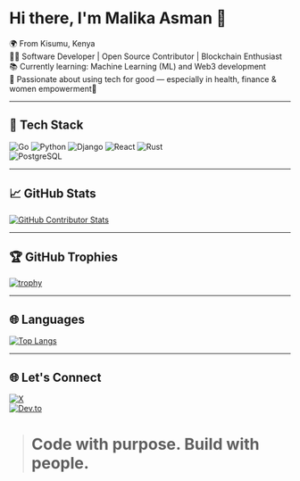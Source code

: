 # Hi there, I'm Malika Asman 👋

🌍 From Kisumu, Kenya  
👩‍💻 Software Developer | Open Source Contributor | Blockchain Enthusiast  
📚 Currently learning: Machine Learning (ML) and Web3 development  
🎯 Passionate about using tech for good — especially in health, finance & women empowerment🌱 

---

## 🔧 Tech Stack

 ![Go](https://img.shields.io/badge/Go-00ADD8?style=flat&logo=go)    ![Python](https://img.shields.io/badge/Python-3776AB?style=flat&logo=python&logoColor=white)    ![Django](https://img.shields.io/badge/Django-092E20?style=flat&logo=django)      ![React](https://img.shields.io/badge/React-61DAFB?style=flat&logo=react)    ![Rust](https://img.shields.io/badge/Rust-000000?style=flat&logo=rust)    
![PostgreSQL](https://img.shields.io/badge/PostgreSQL-316192?style=flat&logo=postgresql)

---

## 📈 GitHub Stats

[![GitHub Contributor Stats](https://github-contributor-stats.vercel.app/api?username=malika7188&limit=5&theme=radical)](https://github.com/malika7188)

---

## 🏆 GitHub Trophies

[![trophy](https://github-profile-trophy.vercel.app/?username=malika7188&theme=radical)](https://github.com/ryo-ma/github-profile-trophy)

---
## 🌐 Languages

[![Top Langs](https://github-readme-stats.vercel.app/api/top-langs/?username=malika7188&layout=compact&theme=radical&langs_count=10)](https://github.com/anuraghazra/github-readme-stats)

---
## 🌐 Let's Connect

[![X](https://img.shields.io/badge/X-000000?style=flat&logo=twitter)](https://x.com/AsmanMalika)  
[![Dev.to](https://img.shields.io/badge/Dev.to-black?style=flat&logo=dev.to)](https://dev.to/malika7188)

> # Code with purpose. Build with people.
